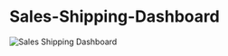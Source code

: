 # Sales-Shipping-Dashboard
![Sales   Shipping Dashboard](https://user-images.githubusercontent.com/59888656/139291819-e844d662-2a1a-4a59-8a27-3d2c129a43cc.jpg)
